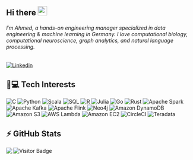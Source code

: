 ## Hi there <img src="https://media.giphy.com/media/hvRJCLFzcasrR4ia7z/giphy.gif" width="25px"></a>
###### I´m Ahmed, a hands-on engineering manager specialized in data engineering & machine learning in Germany. I love computational biology, computational neuroscience, graph analytics, and natural language processing.

[![Linkedin]( https://img.shields.io/badge/LinkedIn-0077B5?style=for-the-badge&logo=linkedin&logoColor=white )](https://www.linkedin.com/in/ahmaher/)


## 🚀💻 Tech Interests
  ![C]( https://img.shields.io/badge/-black?style=flat-square&logo=c)
  ![Python](https://img.shields.io/badge/Python-black?style=flat-square&logo=Python)
  ![Scala]( https://img.shields.io/badge/Scala-black?style=flat-square&logo=scala)
  ![SQL]( https://img.shields.io/badge/SQL-black?style=flat-square&logo=sql)
  ![R]( https://img.shields.io/badge/-black?style=flat-square&logo=r)
  ![Julia]( https://img.shields.io/badge/Julia-black?style=flat-square&logo=julia)
  ![Go]( https://img.shields.io/badge/Go-black?style=flat-square&logo=go)
  ![Rust]( https://img.shields.io/badge/Rust-black?style=flat-square&logo=rust)
  ![Apache Spark]( https://img.shields.io/badge/Apache%20Spark-black?style=flat-square&logo=apache-spark)
  ![Apache Kafka]( https://img.shields.io/badge/Apache%20Kafka-black?style=flat-square&logo=apache-kafka)
  ![Apache Flink]( https://img.shields.io/badge/Apache%20Flink-black?style=flat-square&logo=apache-flink)
  ![Neo4j]( https://img.shields.io/badge/Neo4j-black?style=flat-square&logo=neo4j)
  ![Amazon DynamoDB]( https://img.shields.io/badge/Amazon%20DynamoDB-black?style=flat-square&logo=amazon-dynamodb)
  ![Amazon S3]( https://img.shields.io/badge/Amazon%20S3-black?style=flat-square&logo=amazon-s3)
  ![AWS Lambda]( https://img.shields.io/badge/AWS%20Lambda-black?style=flat-square&logo=aws-lambda)
  ![Amazon EC2]( https://img.shields.io/badge/Amazon%20EC2-black?style=flat-square&logo=amazon-ec2)
  ![CircleCI]( https://img.shields.io/badge/CircleCI-black?style=flat-square&logo=circleci)
  ![Teradata]( https://img.shields.io/badge/Teradata-black?style=flat-square&logo=teradata)

## ⚡ GitHub Stats

<img align="left" src="https://github-readme-stats.vercel.app/api?username=agghonei&show_icons=true&count_private=true&theme=gruvbox" />

![Visitor Badge](https://visitor-badge.laobi.icu/badge?page_id=agghonei.agghonei)
